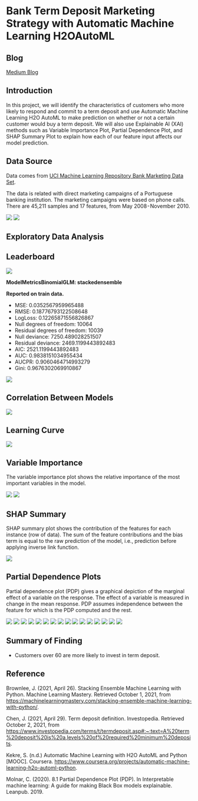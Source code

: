 # Bank Term Deposit Marketing Strategy with Automatic Machine Learning H2OAutoML

## Blog

[Medium Blog]()

## Introduction

In this project, we will identify the  characteristics of customers who more likely to respond and commit to a term deposit and use Automatic Machine Learning H2O AutoML to make prediction on whether or not a certain customer would buy a term deposit. We will also use Explainable AI (XAI) methods such as Variable Importance Plot, Partial Dependence Plot, and SHAP Summary Plot to explain how each of our feature input affects our model prediction.

## Data Source

Data comes from [UCI Machine Learning Repository Bank Marketing Data Set](https://archive.ics.uci.edu/ml/datasets/Bank+Marketing). 

The data is related with direct marketing campaigns of a Portuguese banking institution. The marketing campaigns were based on phone calls. There are 45,211 samples and 17 features, from May 2008 - November 2010.

<img src = '../main/Data & Images/df.png'>

<img src = '../main/Data & Images/df_info.png'>

## Exploratory Data Analysis

## Leaderboard

<img src = '../main/Data & Images/leaderboard.png'>

**ModelMetricsBinomialGLM: stackedensemble**

**Reported on train data.**

* MSE: 0.0352567959965488
* RMSE: 0.18776793122508648
* LogLoss: 0.12265871556826867
* Null degrees of freedom: 10064
* Residual degrees of freedom: 10039
* Null deviance: 7250.489028251507
* Residual deviance: 2469.1199443892483
* AIC: 2521.1199443892483
* AUC: 0.9838151034955434
* AUCPR: 0.9060464714993279
* Gini: 0.9676302069910867

<img src = '../main/Data & Images/cm.png'>

## Correlation Between Models

<img src = '../main/Data & Images/model_correlation_heatmap.png'>

## Learning Curve

<img src = '../main/Data & Images/learning_curve_plot.png'>

## Variable Importance

The variable importance plot shows the relative importance of the most important variables in the model.

<img src = '../main/Data & Images/varimp_plot.png'>

<img src = '../main/Data & Images/varimp_heatmap.png'>

## SHAP Summary

SHAP summary plot shows the contribution of the features for each instance (row of data). The sum of the feature contributions and the bias term is equal to the raw prediction of the model, i.e., prediction before applying inverse link function.

<img src = '../main/Data & Images/shap_summary.png'>

## Partial Dependence Plots

Partial dependence plot (PDP) gives a graphical depiction of the marginal effect of a variable on the response. The effect of a variable is measured in change in the mean response. PDP assumes independence between the feature for which is the PDP computed and the rest.

<img src = '../main/Data & Images/stacked_pdp_age.png'>

<img src = '../main/Data & Images/stacked_pdp_balance.png'>

<img src = '../main/Data & Images/stacked_pdp_campaign.png'>

<img src = '../main/Data & Images/stacked_pdp_contact.png'>

<img src = '../main/Data & Images/stacked_pdp_day.png'>

<img src = '../main/Data & Images/stacked_pdp_default.png'>

<img src = '../main/Data & Images/stacked_pdp_duration.png'>

<img src = '../main/Data & Images/stacked_pdp_education.png'>

<img src = '../main/Data & Images/stacked_pdp_housing.png'>

<img src = '../main/Data & Images/stacked_pdp_job.png'>

<img src = '../main/Data & Images/stacked_pdp_loan.png'>

<img src = '../main/Data & Images/stacked_pdp_marital.png'>

<img src = '../main/Data & Images/stacked_pdp_month.png'>

<img src = '../main/Data & Images/stacked_pdp_pdays.png'>

<img src = '../main/Data & Images/stacked_pdp_poutcome.png'>

<img src = '../main/Data & Images/stacked_pdp_previous.png'>

## Summary of Finding

* Customers over 60 are more likely to invest in term deposit.

## Reference

Brownlee, J. (2021, April 26). Stacking Ensemble Machine Learning with Python. Machine Learning Mastery. Retrieved October 1, 2021, from https://machinelearningmastery.com/stacking-ensemble-machine-learning-with-python/.

Chen, J. (2021, April 29). Term deposit definition. Investopedia. Retrieved October 2, 2021, from https://www.investopedia.com/terms/t/termdeposit.asp#:~:text=A%20term%20deposit%20is%20a,levels%20of%20required%20minimum%20deposits.

Kekre, S. (n.d.) Automatic Machine Learning with H2O AutoML and Python [MOOC]. Coursera. https://www.coursera.org/projects/automatic-machine-learning-h2o-automl-python.

Molnar, C. (2020). 8.1 Partial Dependence Plot (PDP). In Interpretable machine learning: A guide for making Black Box models explainable. Leanpub. 2019.
